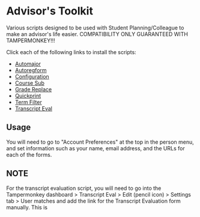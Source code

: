 # Advisor's Toolkit
Various scripts designed to be used with Student Planning/Colleague to make an advisor's life easier. COMPATIBILITY ONLY GUARANTEED WITH TAMPERMONKEY!!!

Click each of the following links to install the scripts:

- [Automajor](/raw/master/automajor.user.js)
- [Autoregform](/raw/master/autoregform.user.js)
- [Configuration](/raw/master/config.user.js)
- [Course Sub](/raw/master/coursesub.user.js)
- [Grade Replace](/raw/master/gradereplace.user.js)
- [Quickprint](/raw/master/quickprint.user.js)
- [Term Filter](/raw/master/termfilter.user.js)
- [Transcript Eval](/raw/master/transcripteval.user.js)

## Usage
You will need to go to "Account Preferences" at the top in the person menu, and set information such as your name, email address, and the URLs for each of the forms.

## NOTE
For the transcript evaluation script, you will need to go into the Tampermonkey dashboard > Transcript Eval > Edit (pencil icon) > Settings tab > User matches and add the link for the Transcript Evaluation form manually. This is
